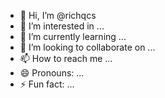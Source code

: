 - 👋 Hi, I’m @richqcs
- 👀 I’m interested in ...
- 🌱 I’m currently learning ...
- 💞️ I’m looking to collaborate on ...
- 📫 How to reach me ...
- 😄 Pronouns: ...
- ⚡ Fun fact: ...

<!---
richqcs/richqcs is a ✨ special ✨ repository because its `README.md` (this file) appears on your GitHub profile.
You can click the Preview link to take a look at your changes.
--->
